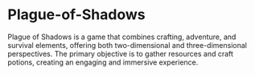 # Plague-of-Shadows
Plague of Shadows is a game that combines crafting, adventure, and survival elements, offering both two-dimensional and three-dimensional perspectives. The primary objective is to gather resources and craft potions, creating an engaging and immersive experience.
